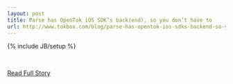 ---layout: posttitle: Parse has OpenTok iOS SDK’s back(end), so you don’t have tourl: http://www.tokbox.com/blog/parse-has-opentok-ios-sdks-backend-so-you-dont-have-to/---{% include JB/setup %}<p><br /><p><a href="http://www.tokbox.com/blog/parse-has-opentok-ios-sdks-backend-so-you-dont-have-to/">Read Full Story</a></p>